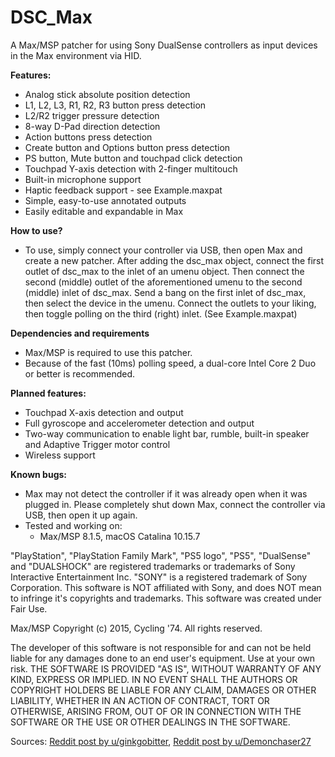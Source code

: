 # DSC_Max
A Max/MSP patcher for using Sony DualSense controllers as input devices in the Max environment via HID.

**Features:**
* Analog stick absolute position detection
* L1, L2, L3, R1, R2, R3 button press detection
* L2/R2 trigger pressure detection
* 8-way D-Pad direction detection
* Action buttons press detection
* Create button and Options button press detection
* PS button, Mute button and touchpad click detection
* Touchpad Y-axis detection with 2-finger multitouch
* Built-in microphone support
* Haptic feedback support - see Example.maxpat
* Simple, easy-to-use annotated outputs
* Easily editable and expandable in Max

**How to use?**
* To use, simply connect your controller via USB, then open Max and create a new patcher. After adding the dsc_max object, connect the first outlet of dsc_max to the inlet of an umenu object. Then connect the second (middle) outlet of the aforementioned umenu to the second (middle) inlet of dsc_max. Send a bang on the first inlet of dsc_max, then select the device in the umenu. Connect the outlets to your liking, then toggle polling on the third (right) inlet. (See Example.maxpat)

**Dependencies and requirements**
* Max/MSP is required to use this patcher.
* Because of the fast (10ms) polling speed, a dual-core Intel Core 2 Duo or better is recommended.

**Planned features:**
* Touchpad X-axis detection and output
* Full gyroscope and accelerometer detection and output
* Two-way communication to enable light bar, rumble, built-in speaker and Adaptive Trigger motor control
* Wireless support

**Known bugs:**
* Max may not detect the controller if it was already open when it was plugged in. Please completely shut down Max, connect the controller via USB, then open it up again.
* Tested and working on:
  * Max/MSP 8.1.5, macOS Catalina 10.15.7
  
"PlayStation", "PlayStation Family Mark", "PS5 logo", "PS5", "DualSense" and "DUALSHOCK" are registered trademarks or trademarks of Sony Interactive Entertainment Inc. "SONY" is a registered trademark of Sony Corporation.
This software is NOT affiliated with Sony, and does NOT mean to infringe it's copyrights and trademarks. This software was created under Fair Use.

Max/MSP Copyright (c) 2015, Cycling '74.
All rights reserved.

The developer of this software is not responsible for and can not be held liable for any damages done to an end user's equipment. Use at your own risk. THE SOFTWARE IS PROVIDED "AS IS", WITHOUT WARRANTY OF ANY KIND, EXPRESS OR IMPLIED. IN NO EVENT SHALL THE AUTHORS OR COPYRIGHT HOLDERS BE LIABLE FOR ANY CLAIM, DAMAGES OR OTHER LIABILITY, WHETHER IN AN ACTION OF CONTRACT, TORT OR OTHERWISE, ARISING FROM, OUT OF OR IN CONNECTION WITH THE SOFTWARE OR THE USE OR OTHER DEALINGS IN THE SOFTWARE.

Sources:
[Reddit post by u/ginkgobitter](https://www.reddit.com/r/gamedev/comments/jumvi5/dualsense_haptics_leds_and_more_hid_output_report/?sort=new),
[Reddit post by u/Demonchaser27](https://www.reddit.com/r/PS5/comments/jnp8tu/heres_how_to_get_audio_haptic_feedback_with/)
